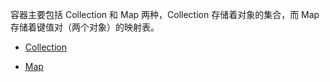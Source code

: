 容器主要包括 Collection 和 Map 两种，Collection 存储着对象的集合，而 Map 存储着键值对（两个对象）的映射表。

- [Collection](collection/introduction.md)

- [Map](map/introduction.md)